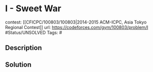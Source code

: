 # I - Sweet War

contest: [[CFICPC/100803/100803|2014-2015 ACM-ICPC, Asia Tokyo Regional Contest]]
url: https://codeforces.com/gym/100803/problem/I
#Status/UNSOLVED
Tags: #

## Description

## Solution

